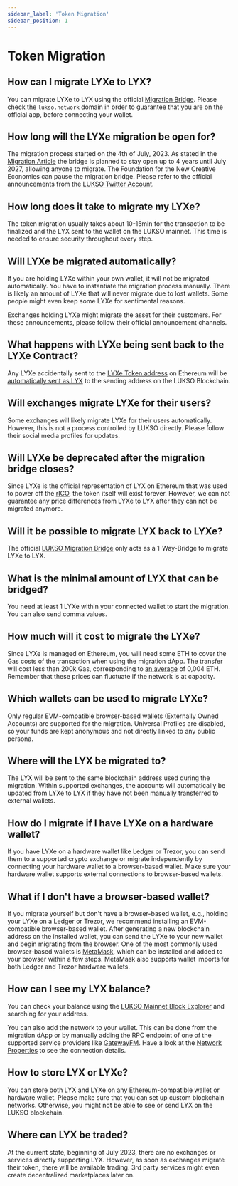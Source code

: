 ```yaml
---
sidebar_label: 'Token Migration'
sidebar_position: 1
---
```


# Token Migration

## How can I migrate LYXe to LYX?

You can migrate LYXe to LYX using the official [Migration Bridge](https://migrate.lukso.network/). Please check the `lukso.network` domain in order to guarantee that you are on the official app, before connecting your wallet.

## How long will the LYXe migration be open for?

The migration process started on the 4th of July, 2023. As stated in the [Migration Article](https://medium.com/lukso/the-lyxe-migration-process-374053e5ddf5) the bridge is planned to stay open up to 4 years until July 2027, allowing anyone to migrate. The Foundation for the New Creative Economies can pause the migration bridge. Please refer to the official announcements from the [LUKSO Twitter Account](https://twitter.com/lukso_io).

## How long does it take to migrate my LYXe?

The token migration usually takes about 10-15min for the transaction to be finalized and the LYX sent to the wallet on the LUKSO mainnet. This time is needed to ensure security throughout every step.

## Will LYXe be migrated automatically?

If you are holding LYXe within your own wallet, it will not be migrated automatically. You have to instantiate the migration process manually. There is likely an amount of LYXe that will never migrate due to lost wallets. Some people might even keep some LYXe for sentimental reasons.

Exchanges holding LYXe might migrate the asset for their customers. For these announcements, please follow their official announcement channels.

## What happens with LYXe being sent back to the LYXe Contract?

Any LYXe accidentally sent to the [LYXe Token address](https://etherscan.io/token/0xA8b919680258d369114910511cc87595aec0be6D) on Ethereum will be [automatically sent as LYX](https://medium.com/lukso/the-lyxe-migration-process-374053e5ddf5) to the sending address on the LUKSO Blockchain.

## Will exchanges migrate LYXe for their users?

Some exchanges will likely migrate LYXe for their users automatically. However, this is not a process controlled by LUKSO directly. Please follow their social media profiles for updates.

## Will LYXe be deprecated after the migration bridge closes?

Since LYXe is the official representation of LYX on Ethereum that was used to power off the [rICO](https://medium.com/lukso/re-launching-the-reversible-ico-5289989ce7ed), the token itself will exist forever. However, we can not guarantee any price differences from LYXe to LYX after they can not be migrated anymore.

## Will it be possible to migrate LYX back to LYXe?

The official [LUKSO Migration Bridge](https://migrate.lukso.network/) only acts as a 1-Way-Bridge to migrate LYXe to LYX.

## What is the minimal amount of LYX that can be bridged?

You need at least 1 LYXe within your connected wallet to start the migration. You can also send comma values.

## How much will it cost to migrate the LYXe?

Since LYXe is managed on Ethereum, you will need some ETH to cover the Gas costs of the transaction when using the migration dApp. The transfer will cost less than 200k Gas, corresponding to [an average](https://etherscan.io/gastracker) of 0,004 ETH. Remember that these prices can fluctuate if the network is at capacity.

## Which wallets can be used to migrate LYXe?

Only regular EVM-compatible browser-based wallets (Externally Owned Accounts) are supported for the migration. Universal Profiles are disabled, so your funds are kept anonymous and not directly linked to any public persona.

## Where will the LYX be migrated to?

The LYX will be sent to the same blockchain address used during the migration. Within supported exchanges, the accounts will automatically be updated from LYXe to LYX if they have not been manually transferred to external wallets.

## How do I migrate if I have LYXe on a hardware wallet?

If you have LYXe on a hardware wallet like Ledger or Trezor, you can send them to a supported crypto exchange or migrate independently by connecting your hardware wallet to a browser-based wallet. Make sure your hardware wallet supports external connections to browser-based wallets.

## What if I don't have a browser-based wallet?

If you migrate yourself but don't have a browser-based wallet, e.g., holding your LYXe on a Ledger or Trezor, we recommend installing an EVM-compatible browser-based wallet. After generating a new blockchain address on the installed wallet, you can send the LYXe to your new wallet and begin migrating from the browser. One of the most commonly used browser-based wallets is [MetaMask](https://metamask.io/download/), which can be installed and added to your browser within a few steps. MetaMask also supports wallet imports for both Ledger and Trezor hardware wallets.

## How can I see my LYX balance?

You can check your balance using the [LUKSO Mainnet Block Explorer](https://explorer.execution.testnet.lukso.network/) and searching for your address.

You can also add the network to your wallet. This can be done from the migration dApp or by manually adding the RPC endpoint of one of the supported service providers like [GatewayFM](https://gateway.fm/lukso). Have a look at the [Network Properties](../../networks/mainnet/parameters.md) to see the connection details.

## How to store LYX or LYXe?

You can store both LYX and LYXe on any Ethereum-compatible wallet or hardware wallet. Please make sure that you can set up custom blockchain networks. Otherwise, you might not be able to see or send LYX on the LUKSO blockchain.

## Where can LYX be traded?

At the current state, beginning of July 2023, there are no exchanges or services directly supporting LYX. However, as soon as exchanges migrate their token, there will be available trading. 3rd party services might even create decentralized marketplaces later on.
